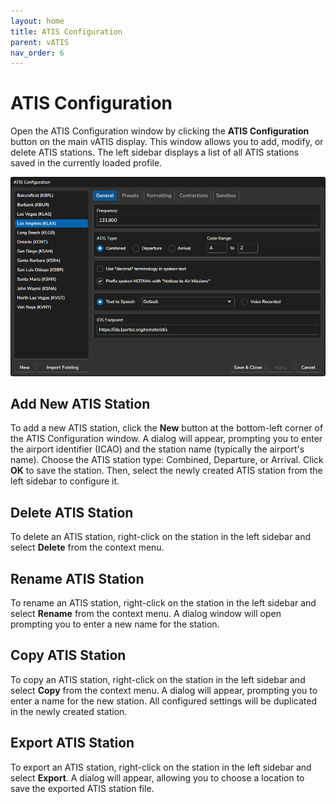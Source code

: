 ```yaml
---
layout: home
title: ATIS Configuration
parent: vATIS
nav_order: 6
---
```


# ATIS Configuration

Open the ATIS Configuration window by clicking the **ATIS Configuration** button on the main vATIS display. This window allows you to add, modify, or delete ATIS stations. The left sidebar displays a list of all ATIS stations saved in the currently loaded profile.

![Compact Window](/assets/images/AtisConfiguration.png)

## Add New ATIS Station
To add a new ATIS station, click the **New** button at the bottom-left corner of the ATIS Configuration window. A dialog will appear, prompting you to enter the airport identifier (ICAO) and the station name (typically the airport's name). Choose the ATIS station type: Combined, Departure, or Arrival. Click **OK** to save the station. Then, select the newly created ATIS station from the left sidebar to configure it.

## Delete ATIS Station
To delete an ATIS station, right-click on the station in the left sidebar and select **Delete** from the context menu.

## Rename ATIS Station
To rename an ATIS station, right-click on the station in the left sidebar and select **Rename** from the context menu. A dialog window will open prompting you to enter a new name for the station.

## Copy ATIS Station
To copy an ATIS station, right-click on the station in the left sidebar and select **Copy** from the context menu. A dialog will appear, prompting you to enter a name for the new station. All configured settings will be duplicated in the newly created station.

## Export ATIS Station
To export an ATIS station, right-click on the station in the left sidebar and select **Export**. A dialog will appear, allowing you to choose a location to save the exported ATIS station file.